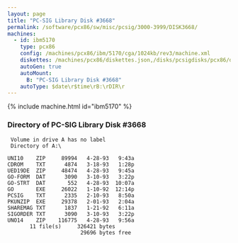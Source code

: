 ```yaml
---
layout: page
title: "PC-SIG Library Disk #3668"
permalink: /software/pcx86/sw/misc/pcsig/3000-3999/DISK3668/
machines:
  - id: ibm5170
    type: pcx86
    config: /machines/pcx86/ibm/5170/cga/1024kb/rev3/machine.xml
    diskettes: /machines/pcx86/diskettes.json,/disks/pcsigdisks/pcx86/diskettes.json
    autoGen: true
    autoMount:
      B: "PC-SIG Library Disk #3668"
    autoType: $date\r$time\rB:\rDIR\r
---
```


{% include machine.html id="ibm5170" %}

### Directory of PC-SIG Library Disk #3668

     Volume in drive A has no label
     Directory of A:\

    UNI10    ZIP     89994   4-28-93   9:43a
    CDROM    TXT      4874   3-18-93   1:28p
    UED19DE  ZIP     48474   4-28-93   9:45a
    GO-FORM  DAT      3090   3-10-93   3:22p
    GO-STRT  DAT       552   4-28-93  10:07a
    GO       EXE     26022   1-10-92  12:14p
    PCSIG    TXT      2335   2-10-93   8:50a
    PKUNZIP  EXE     29378   2-01-93   2:04a
    SHAREMAG TXT      1837   1-21-92   6:11a
    SIGORDER TXT      3090   3-10-93   3:22p
    UNO14    ZIP    116775   4-28-93   9:56a
           11 file(s)     326421 bytes
                           29696 bytes free

